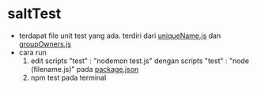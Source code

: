 # saltTest

- terdapat file unit test yang ada. terdiri dari [uniqueName.js](https://github.com/galihaulia/saltTest/blob/master/uniqueName.js) dan [groupOwners.js](https://github.com/galihaulia/saltTest/blob/master/groupOwners.js)
- cara run
  1. edit scripts "test" : "nodemon test.js" dengan scripts "test" : "node (filename.js)" pada [package.json](https://github.com/galihaulia/saltTest/blob/master/package.json)
  2. npm test pada terminal
